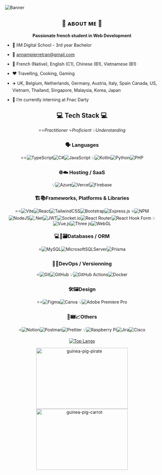 ![Banner](./images/banner.png)

<div align= "center">

## 🍄 ᴀʙᴏᴜᴛ ᴍᴇ 🍄

**Passionate french student in Web Development**

</div>

* :school: IIM Digital School - 3rd year Bachelor

* :e-mail: annampierretran@gmail.com

* 💬 French (Native), English (C1), Chinese (B1), Vietnamese (B1)

* :heart: Travelling, Cooking, Gaming

* :airplane: UK, Belgium, Netherlands, Germany, Austria, Italy, Spain Canada, US, Vietnam, Thailand, Singapore, Malaysia, Korea, Japan

* 🌱 I’m currently interning at Fnac Darty

<div align="center">

## 💻 Tech Stack 💻


⭐⭐*Practitioner*
⭐*Proficient*
💡*Understanding*

### 🗣️ Languages
⭐⭐![TypeScript](https://img.shields.io/badge/typescript-%23007ACC.svg?style=for-the-badge&logo=typescript&logoColor=white)![C#](https://img.shields.io/badge/c%23-%23239120.svg?style=for-the-badge&logo=csharp&logoColor=white)![JavaScript](https://img.shields.io/badge/javascript-%23323330.svg?style=for-the-badge&logo=javascript&logoColor=%23F7DF1E)
💡![Kotlin](https://img.shields.io/badge/kotlin-%237F52FF.svg?style=for-the-badge&logo=kotlin&logoColor=white)![Python](https://img.shields.io/badge/python-3670A0?style=for-the-badge&logo=python&logoColor=ffdd54)![PHP](https://img.shields.io/badge/php-%23777BB4.svg?style=for-the-badge&logo=php&logoColor=white) 

### 🌐☁️ Hosting / SaaS
💡![Azure](https://img.shields.io/badge/azure-%230072C6.svg?style=for-the-badge&logo=microsoftazure&logoColor=white)![Vercel](https://img.shields.io/badge/vercel-%23000000.svg?style=for-the-badge&logo=vercel&logoColor=white)![Firebase](https://img.shields.io/badge/firebase-%23039BE5.svg?style=for-the-badge&logo=firebase)
 

### 🏗️📚Frameworks, Platforms & Libraries

⭐⭐![Vite](https://img.shields.io/badge/vite-%23646CFF.svg?style=for-the-badge&logo=vite&logoColor=white)![React](https://img.shields.io/badge/react-%2320232a.svg?style=for-the-badge&logo=react&logoColor=%2361DAFB)![TailwindCSS](https://img.shields.io/badge/tailwindcss-%2338B2AC.svg?style=for-the-badge&logo=tailwind-css&logoColor=white)![Bootstrap](https://img.shields.io/badge/bootstrap-%238511FA.svg?style=for-the-badge&logo=bootstrap&logoColor=white)![Express.js](https://img.shields.io/badge/express.js-%23404d59.svg?style=for-the-badge&logo=express&logoColor=%2361DAFB)
⭐![NPM](https://img.shields.io/badge/NPM-%23CB3837.svg?style=for-the-badge&logo=npm&logoColor=white)![NodeJS](https://img.shields.io/badge/node.js-6DA55F?style=for-the-badge&logo=node.js&logoColor=white)![.Net](https://img.shields.io/badge/.NET-5C2D91?style=for-the-badge&logo=.net&logoColor=white)![JWT](https://img.shields.io/badge/JWT-black?style=for-the-badge&logo=JSON%20web%20tokens)![Socket.io](https://img.shields.io/badge/Socket.io-black?style=for-the-badge&logo=socket.io&badgeColor=010101)![React Router](https://img.shields.io/badge/React_Router-CA4245?style=for-the-badge&logo=react-router&logoColor=white)![React Hook Form](https://img.shields.io/badge/React%20Hook%20Form-%23EC5990.svg?style=for-the-badge&logo=reacthookform&logoColor=white)
💡![Vue.js](https://img.shields.io/badge/vue.js-%2335495e.svg?style=for-the-badge&logo=vuedotjs&logoColor=%234FC08D)![Three js](https://img.shields.io/badge/threejs-black?style=for-the-badge&logo=three.js&logoColor=white)![WebGL](https://img.shields.io/badge/WebGL-990000?logo=webgl&logoColor=white&style=for-the-badge)

### 💻🔗🗃️Databases / ORM
⭐![MySQL](https://img.shields.io/badge/mysql-4479A1.svg?style=for-the-badge&logo=mysql&logoColor=white)![MicrosoftSQLServer](https://img.shields.io/badge/Microsoft%20SQL%20Server-CC2927?style=for-the-badge&logo=microsoft%20sql%20server&logoColor=white)![Prisma](https://img.shields.io/badge/Prisma-3982CE?style=for-the-badge&logo=Prisma&logoColor=white)

### 🔄🚀DevOps / Versionning

⭐![Git](https://img.shields.io/badge/git-%23F05033.svg?style=for-the-badge&logo=git&logoColor=white)![GitHub](https://img.shields.io/badge/github-%23121011.svg?style=for-the-badge&logo=github&logoColor=white)
💡![GitHub Actions](https://img.shields.io/badge/github%20actions-%232671E5.svg?style=for-the-badge&logo=githubactions&logoColor=white)![Docker](https://img.shields.io/badge/docker-%230db7ed.svg?style=for-the-badge&logo=docker&logoColor=white)

### 🛠️🖼️Design

⭐⭐![Figma](https://img.shields.io/badge/figma-%23F24E1E.svg?style=for-the-badge&logo=figma&logoColor=white)![Canva](https://img.shields.io/badge/Canva-%2300C4CC.svg?style=for-the-badge&logo=Canva&logoColor=white)
💡![Adobe Premiere Pro](https://img.shields.io/badge/Adobe%20Premiere%20Pro-9999FF.svg?style=for-the-badge&logo=Adobe%20Premiere%20Pro&logoColor=white)

### 📮📟📈Others
⭐![Notion](https://img.shields.io/badge/Notion-%23000000.svg?style=for-the-badge&logo=notion&logoColor=white)![Postman](https://img.shields.io/badge/Postman-FF6C37?style=for-the-badge&logo=postman&logoColor=white)![Prettier](https://img.shields.io/badge/prettier-%23F7B93E.svg?style=for-the-badge&logo=prettier&logoColor=black)
💡![Raspberry Pi](https://img.shields.io/badge/-Raspberry_Pi-C51A4A?style=for-the-badge&logo=Raspberry-Pi)![Jira](https://img.shields.io/badge/jira-%230A0FFF.svg?style=for-the-badge&logo=jira&logoColor=white)![Cisco](https://img.shields.io/badge/cisco-%23049fd9.svg?style=for-the-badge&logo=cisco&logoColor=black)
</div>

<div align="center">

[![Top Langs](https://github-readme-stats.vercel.app/api/top-langs/?username=Code-Nam&layout=compact)](https://github.com/Code-Nam)
</div> 

<div align="center">

<img src="./images/guineapig_pirate.gif" alt="guinea-pig-pirate" width=300 height=200>


<img src="https://i.pinimg.com/originals/46/b7/fd/46b7fd446211a2e4aaf41da2bf838462.gif" alt="guinea-pig-carrot" width=300 height=200>

</div>

